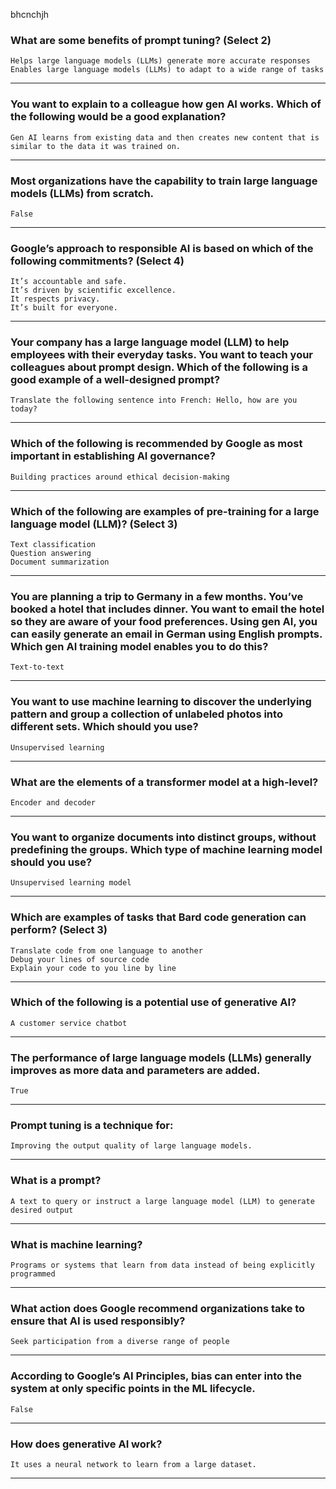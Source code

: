 bhcnchjh
### What are some benefits of prompt tuning? (Select 2)
```Helps large language models (LLMs) generate more accurate responses``` <br>
```Enables large language models (LLMs) to adapt to a wide range of tasks``` 
____
### You want to explain to a colleague how gen AI works. Which of the following would be a good explanation?
```Gen AI learns from existing data and then creates new content that is similar to the data it was trained on.```
____
### Most organizations have the capability to train large language models (LLMs) from scratch.
```False```
____
### Google’s approach to responsible AI is based on which of the following commitments? (Select 4)
```It’s accountable and safe.``` <br>
```It’s driven by scientific excellence.``` <br>
```It respects privacy.``` <br>
```It’s built for everyone.```
____
### Your company has a large language model (LLM) to help employees with their everyday tasks. You want to teach your colleagues about prompt design. Which of the following is a good example of a well-designed prompt?
```Translate the following sentence into French: Hello, how are you today?```
____
### Which of the following is recommended by Google as most important in establishing AI governance?
```Building practices around ethical decision-making```
____
### Which of the following are examples of pre-training for a large language model (LLM)? (Select 3)
```Text classification``` <br>
```Question answering``` <br>
```Document summarization```
____
### You are planning a trip to Germany in a few months. You’ve booked a hotel that includes dinner. You want to email the hotel so they are aware of your food preferences. Using gen AI, you can easily generate an email in German using English prompts. Which gen AI training model enables you to do this?
```Text-to-text```
____
### You want to use machine learning to discover the underlying pattern and group a collection of unlabeled photos into different sets. Which should you use?
```Unsupervised learning```
____
### What are the elements of a transformer model at a high-level?
```Encoder and decoder```
____
### You want to organize documents into distinct groups, without predefining the groups. Which type of machine learning model should you use?
```Unsupervised learning model```
____
### Which are examples of tasks that Bard code generation can perform? (Select 3)
```Translate code from one language to another``` <br>
```Debug your lines of source code``` <br>
```Explain your code to you line by line```
____
### Which of the following is a potential use of generative AI?
```A customer service chatbot```
____
### The performance of large language models (LLMs) generally improves as more data and parameters are added.
```True```
____
### Prompt tuning is a technique for:
```Improving the output quality of large language models.```
____
### What is a prompt?
```A text to query or instruct a large language model (LLM) to generate desired output```
____
### What is machine learning?
```Programs or systems that learn from data instead of being explicitly programmed```
____
### What action does Google recommend organizations take to ensure that AI is used responsibly?
```Seek participation from a diverse range of people```
____
### According to Google’s AI Principles, bias can enter into the system at only specific points in the ML lifecycle.
```False```
____
### How does generative AI work?
```It uses a neural network to learn from a large dataset.```
____
